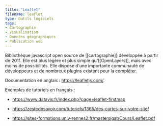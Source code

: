 ```yaml
---
title: "Leaflet"
filename: leaflet
type: Outils logiciels
tags:
- Cartographie
- Visualisation
- Données géographiques
- Publication web
---
```


Bibliothèque javascript open source de [[cartographie]] développée à partir de 2011. Elle est plus légère et plus simple qu'[[OpenLayers]], mais avec moins de possibilités. Elle dispose d'une importante communauté de développeurs et de nombreux plugins existent pour la compléter.

Documentation en anglais : <https://leafletjs.com/>.

Exemples de tutoriels en français :

- <https://www.datavis.fr/index.php?page=leaflet-firstmap>

- <https://zestedesavoir.com/tutoriels/1365/des-cartes-sur-votre-site/>

- <https://sites-formations.univ-rennes2.fr/mastersigat/Cours/Leaflet.pdf>

